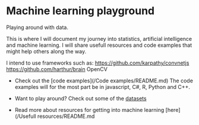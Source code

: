 Machine learning playground
===========================

Playing around with data.

This is where I will document my journey into statistics, artificial intelligence and machine learning.
I will share usefull resources and code examples that might help others along the way.

I intend to use frameworks such as:
https://github.com/karpathy/convnetjs
https://github.com/harthur/brain
OpenCV

* Check out the [code examples](/Code examples/README.md)
The code examples will for the most part be in javascript, C#, R, Python and C++.

* Want to play around? Check out some of the [datasets](/Datasets/README.md)
* Read more about resources for getting into machine learning [here](/Usefull resources/README.md
